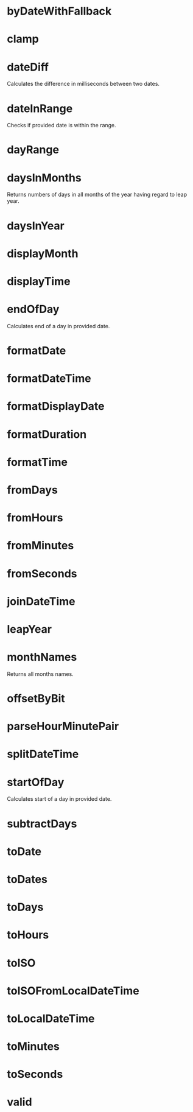 # byDateWithFallback

# clamp

# dateDiff

Calculates the difference in milliseconds between two dates.

# dateInRange

Checks if provided date is within the range.

# dayRange

# daysInMonths

Returns numbers of days in all months of the year having regard to leap year.

# daysInYear

# displayMonth

# displayTime

# endOfDay

Calculates end of a day in provided date.

# formatDate

# formatDateTime

# formatDisplayDate

# formatDuration

# formatTime

# fromDays

# fromHours

# fromMinutes

# fromSeconds

# joinDateTime

# leapYear

# monthNames

Returns all months names.

# offsetByBit

# parseHourMinutePair

# splitDateTime

# startOfDay

Calculates start of a day in provided date.

# subtractDays

# toDate

# toDates

# toDays

# toHours

# toISO

# toISOFromLocalDateTime

# toLocalDateTime

# toMinutes

# toSeconds

# valid
